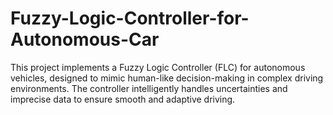 # Fuzzy-Logic-Controller-for-Autonomous-Car
This project implements a Fuzzy Logic Controller (FLC) for autonomous vehicles, designed to mimic human-like decision-making in complex driving environments. The controller intelligently handles uncertainties and imprecise data to ensure smooth and adaptive driving.

